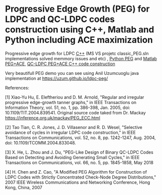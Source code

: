 # Progressive Edge Growth (PEG) for LDPC and QC-LDPC codes construction using C++, Matlab and Python including ACE maximization
Progressive edge growth for LDPC [C++](https://github.com/Lcrypto/classic-PEG-/tree/master/classic_PEG) (MS VS projetc classic_PEG.sln implementations solved memmory issues and etc) ,  [Python PEG](https://github.com/Lcrypto/classic-PEG-/blob/master/peg.py) and [Matlab PEG+ACE](https://github.com/Lcrypto/classic-PEG-/blob/master/ProgressiveEdgeGrowthACE.m),  [QC-LDPC PEG+ACE C++ code construction](https://github.com/Lcrypto/classic-PEG-/tree/master/QC-LDPC%20ACE-PEG)  


Very beautifull PEG demo you can see using Anil Uzumcuoglu java implementation at https://uzum.github.io/ldpc-peg/


References:

[1] Xiao-Yu Hu, E. Eleftheriou and D. M. Arnold, "Regular and irregular progressive edge-growth tanner graphs," in IEEE Transactions on Information Theory, vol. 51, no. 1, pp. 386-398, Jan. 2005, doi: 10.1109/TIT.2004.839541. Original source code taked from Dr. Mackay  https://inference.org.uk/mackay/PEG_ECC.html

[2] Tao Tian, C. R. Jones, J. D. Villasenor and R. D. Wesel, "Selective avoidance of cycles in irregular LDPC code construction," in IEEE Transactions on Communications, vol. 52, no. 8, pp. 1242-1247, Aug. 2004, doi: 10.1109/TCOMM.2004.833048.

[3] X. He, L. Zhou and J. Du, "PEG-Like Design of Binary QC-LDPC Codes Based on Detecting and Avoiding Generating Small Cycles," in IEEE Transactions on Communications, vol. 66, no. 5, pp. 1845-1858, May 2018

[4] H. Chen and Z. Cao, "A Modified PEG Algorithm for Construction of LDPC Codes with Strictly Concentrated Check-Node Degree Distributions," 2007 IEEE Wireless Communications and Networking Conference, Hong Kong, China, 2007
